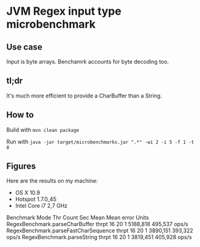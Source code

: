# JVM Regex input type microbenchmark

## Use case

Input is byte arrays. Benchamrk accounts for byte decoding too.

## tl;dr

It's much more efficient to provide a CharBuffer than a String.

## How to

Build with `mvn clean package`

Run with `java -jar target/microbenchmarks.jar ".*" -wi 2 -i 5 -f 1 -t 8`

## Figures

Here are the results on my machine:

* OS X 10.9
* Hotspot 1.7.0_45
* Intel Core i7 2,7 GHz

Benchmark                                Mode Thr     Count  Sec         Mean   Mean error    Units
RegexBenchmark.parseCharBuffer          thrpt  16        20    1     5188,818      495,537    ops/s
RegexBenchmark.parseFastCharSequence    thrpt  16        20    1     3890,151      393,322    ops/s
RegexBenchmark.parseString              thrpt  16        20    1     3819,451      405,928    ops/s